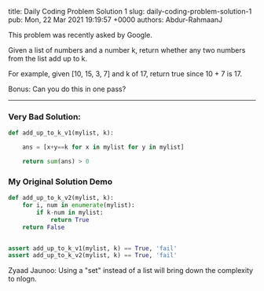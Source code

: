 title: Daily Coding Problem Solution 1
slug: daily-coding-problem-solution-1
pub: Mon, 22 Mar 2021 19:19:57 +0000
authors: Abdur-RahmaanJ

This problem was recently asked by Google.

Given a list of numbers and a number k, return whether any two numbers from the list add up to k.

For example, given [10, 15, 3, 7] and k of 17, return true since 10 + 7 is 17.

Bonus: Can you do this in one pass?



---


### Very Bad Solution:



```python
def add_up_to_k_v1(mylist, k):

    ans = [x+y==k for x in mylist for y in mylist]

    return sum(ans) > 0

```

### My Original Solution Demo



```python
def add_up_to_k_v2(mylist, k):
    for i, num in enumerate(mylist):
        if k-num in mylist:
            return True
    return False


assert add_up_to_k_v1(mylist, k) == True, 'fail'
assert add_up_to_k_v2(mylist, k) == True, 'fail'

```


Zyaad Jaunoo: Using a "set" instead of a list will bring down the complexity to nlogn.
